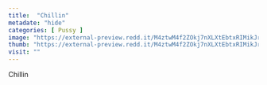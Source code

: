 ```yaml
---
title:  "Chillin"
metadate: "hide"
categories: [ Pussy ]
image: "https://external-preview.redd.it/M4ztwM4f2ZOkj7nXLXtEbtxRIMikJr4AC6SvGSLu21U.jpg?auto=webp&s=cca385838c24a3635fc0b2bc9ade5907accf0900"
thumb: "https://external-preview.redd.it/M4ztwM4f2ZOkj7nXLXtEbtxRIMikJr4AC6SvGSLu21U.jpg?width=1080&crop=smart&auto=webp&s=1e66a665522134e46178b30b537f7f3920c4321f"
visit: ""
---
```

Chillin

